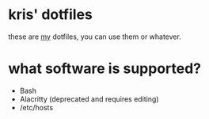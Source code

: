 # kris' dotfiles

these are [my](https://github.com/citizensixtynine) dotfiles, you can use them or whatever.

# what software is supported?

+ Bash
+ Alacritty (deprecated and requires editing)
+ /etc/hosts